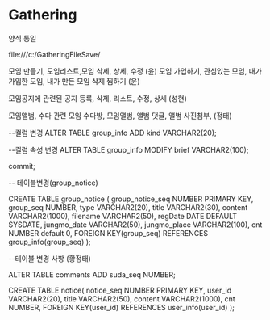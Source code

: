 # Gathering

양식 통일

file:///c:/GatheringFileSave/

모임 만들기, 모임리스트,모임 삭제, 상세, 수정 (윤)
모임 가입하기, 관심있는 모임, 내가 가입한 모임, 내가 만든 모임 삭제 찜하기 (윤)


모임공지에 관련된
공지 등록, 삭제, 리스트, 수정, 상세  (성현)




모임앨범, 수다 관련
모임 수다방, 모임앨범, 앨범 댓글, 앨범 사진첨부, (정태)





--컬럼 변경 
ALTER TABLE group_info ADD kind VARCHAR2(20);

--컬럼 속성 변경
ALTER TABLE group_info MODIFY brief VARCHAR2(100);

commit;


-- 테이블변경(group_notice)

CREATE TABLE group_notice (
	group_notice_seq	NUMBER PRIMARY KEY,
	group_seq	        NUMBER,
	type	            VARCHAR2(20),
	title	            VARCHAR2(30),
	content	            VARCHAR2(1000),
	filename	        VARCHAR2(50),
	regDate	            DATE DEFAULT SYSDATE,
	jungmo_date	        VARCHAR2(50),
	jungmo_place	    VARCHAR2(100),
        cnt                 NUMBER default 0,
    FOREIGN KEY(group_seq) REFERENCES group_info(group_seq)
);

--테이블 변경 사항 (황정태)

ALTER TABLE comments ADD suda_seq NUMBER;

CREATE TABLE notice(
notice_seq  NUMBER PRIMARY KEY,
user_id     VARCHAR2(20),
title       VARCHAR2(50),
content     VARCHAR2(1000),
cnt         NUMBER,
FOREIGN KEY(user_id) REFERENCES user_info(user_id)
);

